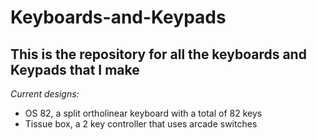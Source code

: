 # Keyboards-and-Keypads
## This is the repository for all the keyboards and Keypads that I make
*Current designs:*
* OS 82, a split ortholinear keyboard with a total of 82 keys
* Tissue box, a 2 key controller that uses arcade switches
